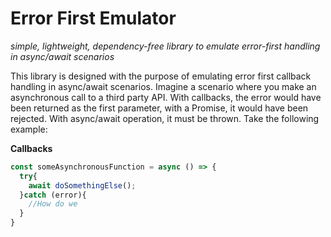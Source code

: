# Error First Emulator
_simple, lightweight, dependency-free library to emulate error-first handling in async/await scenarios_

This library is designed with the purpose of emulating error first callback handling in async/await scenarios. Imagine a scenario where you make an asynchronous call to a third party API. With callbacks, the error would have been returned as the first parameter, with a Promise, it would have been rejected. With async/await operation, it must be thrown. Take the following example:

**Callbacks**
```js
const someAsynchronousFunction = async () => {
  try{
    await doSomethingElse();
  }catch (error){
    //How do we 
  }
}
```
